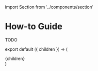 import Section from '../components/section'

# How-to Guide

TODO

export default ({ children }) => (
  <Section name='How-to Guide'>{children}</Section>
)
